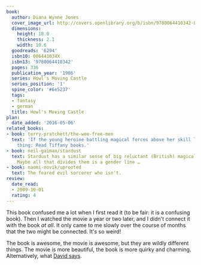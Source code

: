 ```yaml
---
book:
  author: Diana Wynne Jones
  cover_image_url: http://covers.openlibrary.org/b/isbn/9780064410342-L.jpg
  dimensions:
    height: 18.0
    thickness: 2.1
    width: 10.6
  goodreads: '6294'
  isbn10: 006441034X
  isbn13: '9780064410342'
  pages: 336
  publication_year: '1986'
  series: Howl's Moving Castle
  series_position: '1'
  spine_color: '#6e5237'
  tags:
  - fantasy
  - german
  title: Howl's Moving Castle
plan:
  date_added: '2016-05-06'
related_books:
- book: terry-pratchett/the-wee-free-men
  text: 'If the young heroine battling magical forces above her skill level is your
    thing: Read Tiffany books.'
- book: neil-gaiman/stardust
  text: Stardust has a similar sense of big reluctant (British) magical adventure.
    Maybe all that divides them is a gender line …
- book: naomi-novik/uprooted
  text: The feared evil sorcerer who isn't.
review:
  date_read:
  - 2009-10-01
  rating: 4
---
```


This book confused me a lot when I first read it (to be fair: it is a confusing book). Then I watched the movie a year
or two later, and I didn't connect it with the book *at all*. It only came to me slowly over the course of months that
the two might be connected. It's so weird!

The book is awesome, the movie is awesome, but they are wildly different things. The movie is more beautiful, the book
is more quirky and charming. Alternatively, what [David says](https://twitter.com/DRMacIver/status/1246896457082441730).
